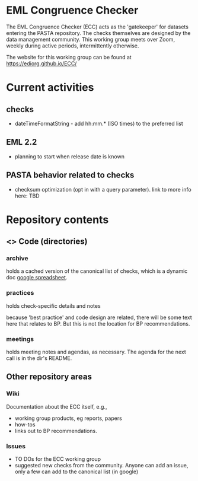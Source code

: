 # EML Congruence Checker

The EML Congruence Checker (ECC) acts as the 'gatekeeper' for datasets entering the PASTA repository. The checks themselves are designed by the data management community. This working group meets over Zoom, weekly during active periods, intermittently otherwise.

The website for this working group can be found at https://ediorg.github.io/ECC/


# Current activities
## checks
* dateTimeFormatString - add hh:mm.* (ISO times) to the preferred list
## EML 2.2
* planning to start when release date is known
## PASTA behavior related to checks
* checksum optimization (opt in with a query parameter). link to more info here: TBD

# Repository contents
## <> Code (directories)
### archive
holds a cached version of the canonical list of checks, which is a dynamic doc [google spreadsheet](https://docs.google.com/spreadsheets/d/14r-74onIKdq2oUmn5U7itX5bfBkfJ16_BhaqTEaul74/edit#gid=0). 

### practices
holds check-specific details and notes 

because 'best practice' and code design are related, there will be some text here that relates to BP. But this is not the location for BP recommendations. 

### meetings
holds meeting notes and agendas, as necessary. The agenda for the next call is in the dir's README.


## Other repository areas
### Wiki
Documentation about the ECC itself, e.g., 
* working group products, eg reports, papers
* how-tos 
* links out to BP recommendations.

### Issues
* TO DOs for the ECC working group
* suggested new checks from the community. Anyone can add an issue, only a few can add to the canonical list (in google)
